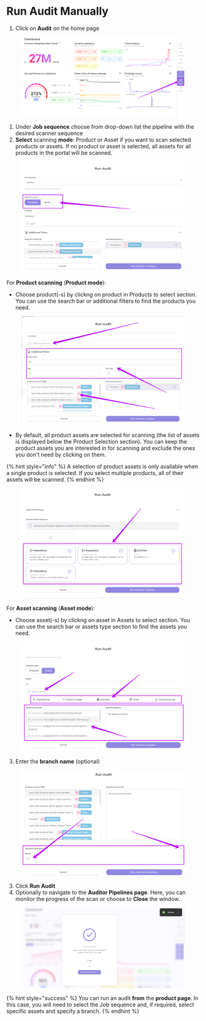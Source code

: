 # Run Audit Manually

1. Сlick on **Audit** on the home page

<figure><img src="../../../.gitbook/assets/image (4) (1).png" alt=""><figcaption></figcaption></figure>

1. Under **Job sequence** choose from drop-down list the pipeline with the desired scanner sequence
2. **Select** scanning **mode**: Product or Asset if you want to scan selected products or assets. If no product or asset is selected, all assets for all products in the portal will be scanned.

<figure><img src="../../../.gitbook/assets/image (3) (1) (1) (1).png" alt=""><figcaption></figcaption></figure>

For **Product scanning** (**Product mode**):

* Choose product(-s) by clickng on product in Products to select section. You can use the search bar or additional filters to find the products you need.

<figure><img src="../../../.gitbook/assets/image (1) (1) (1) (1) (1) (1) (1).png" alt=""><figcaption></figcaption></figure>

* By default, all product assets are selected for scanning (the list of assets is displayed below the Product Selection section). You can keep the product assets you are interested in for scanning and exclude the ones you don't need by clicking on them.

{% hint style="info" %}
A selection of product assets is only available when a single product is selected. If you select multiple products, all of their assets will be scanned.
{% endhint %}

<figure><img src="../../../.gitbook/assets/image (2) (1) (1) (1) (1).png" alt=""><figcaption></figcaption></figure>

For **Asset scanning** (**Asset mode**):

* Choose asset(-s) by clickng on asset in Assets to select section. You can use the search bar or assets type section to find the assets you need.

<figure><img src="../../../.gitbook/assets/image (4) (1) (1).png" alt=""><figcaption></figcaption></figure>

3. Enter the **branch name** (optional)

<figure><img src="../../../.gitbook/assets/image (5) (1).png" alt=""><figcaption></figcaption></figure>

3. Click **Run Audit**
4. Optionally to navigate to the **Auditor Pipelines page**. Here, you can monitor the progress of the scan or choose to **Close** the window.

<figure><img src="../../../.gitbook/assets/run audit 3.png" alt=""><figcaption></figcaption></figure>

{% hint style="success" %}
You can run an audit **from** the **product page**. In this case, you will need to select the Job sequence and, if required, select specific assets and specify a branch.
{% endhint %}

<figure><img src="../../../.gitbook/assets/run aud prod.gif" alt=""><figcaption></figcaption></figure>
